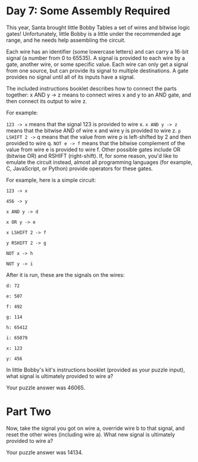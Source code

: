 # Day 7: Some Assembly Required

This year, Santa brought little Bobby Tables a set of wires and bitwise logic gates! Unfortunately, little Bobby is a little under the recommended age range, and he needs help assembling the circuit.

Each wire has an identifier (some lowercase letters) and can carry a 16-bit signal (a number from 0 to 65535). A signal is provided to each wire by a gate, another wire, or some specific value. Each wire can only get a signal from one source, but can provide its signal to multiple destinations. A gate provides no signal until all of its inputs have a signal.

The included instructions booklet describes how to connect the parts together: x AND y -> z means to connect wires x and y to an AND gate, and then connect its output to wire z.

For example:

`123 -> x` means that the signal 123 is provided to wire x.
`x AND y -> z` means that the bitwise AND of wire x and wire y is provided to wire z.
`p LSHIFT 2 ->` q means that the value from wire p is left-shifted by 2 and then provided to wire q.
`NOT e -> f` means that the bitwise complement of the value from wire e is provided to wire f.
Other possible gates include OR (bitwise OR) and RSHIFT (right-shift). If, for some reason, you'd like to emulate the circuit instead, almost all programming languages (for example, C, JavaScript, or Python) provide operators for these gates.

For example, here is a simple circuit:

`123 -> x`

`456 -> y`

`x AND y -> d`

`x OR y -> e`

`x LSHIFT 2 -> f`

`y RSHIFT 2 -> g`

`NOT x -> h`

`NOT y -> i`

After it is run, these are the signals on the wires:

`d: 72`

`e: 507`

`f: 492`

`g: 114`

`h: 65412`

`i: 65079`

`x: 123`

`y: 456`

In little Bobby's kit's instructions booklet (provided as your puzzle input), what signal is ultimately provided to wire a?

Your puzzle answer was 46065.

# Part Two

Now, take the signal you got on wire a, override wire b to that signal, and reset the other wires (including wire a). What new signal is ultimately provided to wire a?

Your puzzle answer was 14134.